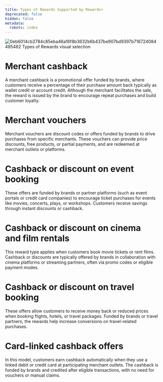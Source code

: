 ```yaml
---
title: Types of Rewards Supported by Rewards+
deprecated: false
hidden: false
metadata:
  robots: index
---
```

![0eb6014cb2784c85eba46a16f8b3632b6b437be907bd9397b716724084485482 Types of Rewards   visual selection](https://files.readme.io/0eb6014cb2784c85eba46a16f8b3632b6b437be907bd9397b716724084485482-Types_of_Rewards_-_visual_selection.png)

# Merchant cashback

A merchant cashback is a promotional offer funded by brands, where customers receive a percentage of their purchase amount back typically as wallet credit or account credit. Although the merchant facilitates the sale, the reward is issued by the brand to encourage repeat purchases and build customer loyalty.

# Merchant vouchers

Merchant vouchers are discount codes or offers funded by brands to drive purchases from specific merchants. These vouchers can provide price discounts, free products, or partial payments, and are redeemed at merchant outlets or platforms.

# Cashback or discount on event booking

These offers are funded by brands or partner platforms (such as event portals or credit card companies) to encourage ticket purchases for events like movies, concerts, plays, or workshops. Customers receive savings through instant discounts or cashback.

# Cashback or discount on cinema and film rentals

This reward type applies when customers book movie tickets or rent films. Cashback or discounts are typically offered by brands in collaboration with cinema platforms or streaming partners, often via promo codes or eligible payment modes.

# Cashback or discount on travel booking

These offers allow customers to receive money back or reduced prices when booking flights, hotels, or travel packages. Funded by brands or travel partners, the rewards help increase conversions on travel-related purchases.

# Card-linked cashback offers

In this model, customers earn cashback automatically when they use a linked debit or credit card at participating merchant outlets. The cashback is funded by brands and credited after eligible transactions, with no need for vouchers or manual claims.